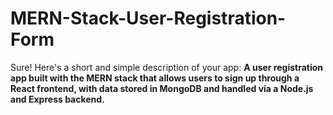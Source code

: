 # MERN-Stack-User-Registration-Form
Sure! Here's a short and simple description of your app:  **A user registration app built with the MERN stack that allows users to sign up through a React frontend, with data stored in MongoDB and handled via a Node.js and Express backend.**
